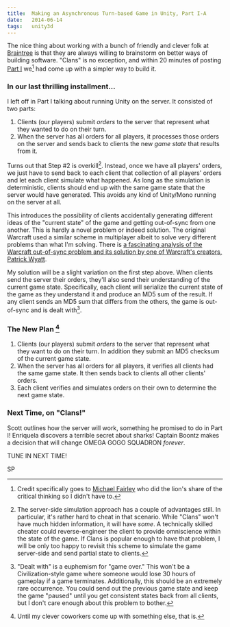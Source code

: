 ```yaml
---
title:  Making an Asynchronous Turn-based Game in Unity, Part I-A
date:   2014-06-14
tags:   unity3d
---
```


The nice thing about working with a bunch of friendly and clever folk at [Braintree](https://www.braintreepayments.com/careers) is that they are always willing to brainstorm on better ways of building software. "Clans" is no exception, and within 20 minutes of posting [Part I](/making-an-asynchronous-turn-based-game-in-unity-part-1/) we[^1] had come up with a simpler way to build it.

### In our last thrilling installment…
I left off in Part I talking about running Unity on the server. It consisted of two parts:

1. Clients (our players) submit _orders_ to the server that represent what they wanted to do on their turn.
2. When the server has all orders for all players, it processes those orders on the server and sends back to clients the new _game state_ that results from it.

Turns out that Step #2 is overkill[^2]. Instead, once we have all players' orders, we just have to send back to each client that collection of all players' orders and let each client simulate what happened. As long as the simulation is deterministic, clients should end up with the same game state that the server would have generated. This avoids any kind of Unity/Mono running on the server at all.

This introduces the possibility of clients accidentally generating different ideas of the "current state" of the game and getting out-of-sync from one another. This is hardly a novel problem or indeed solution. The original Warcraft used a similar scheme in multiplayer albeit to solve very different problems than what I'm solving. There is [a fascinating analysis of the Warcraft out-of-sync problem and its solution by one of Warcraft's creators, Patrick Wyatt](http://www.codeofhonor.com/blog/the-making-of-warcraft-part-3). 

My solution will be a slight variation on the first step above. When clients send the server their orders, they'll also send their understanding of the current game state. Specifically, each client will serialize the current state of the game as they understand it and produce an MD5 sum of the result. If any client sends an MD5 sum that differs from the others, the game is out-of-sync and is dealt with[^3].

### The New Plan [^4]

1. Clients (our players) submit _orders_ to the server that represent what they want to do on their turn. In addition they submit an MD5 checksum of the current game state.
2. When the server has all orders for all players, it verifies all clients had the same game state. It then sends back to clients all other clients' orders.
3. Each client verifies and simulates orders on their own to determine the next game state.

### Next Time, on "Clans!"

Scott outlines how the server will work, something he promised to do in Part I! Enriquela discovers a terrible secret about sharks! Captain Boontz makes a decision that will change OMEGA GOGO SQUADRON _forever_.

TUNE IN NEXT TIME!

SP


[^1]: Credit specifically goes to [Michael Fairley](http://m12y.com/) who did the lion's share of the critical thinking so I didn't have to.

[^2]: The server-side simulation approach has a couple of advantages still. In particular, it's rather hard to cheat in that scenario. While "Clans" won't have much hidden information, it will have _some_. A technically skilled cheater could reverse-engineer the client to provide omniscience within the state of the game. If Clans is popular enough to have that problem, I will be only too happy to revisit this scheme to simulate the game server-side and send partial state to clients.

[^3]: "Dealt with" is a euphemism for "game over." This won't be a Civilization-style game where someone would lose 30 hours of gameplay if a game terminates. Additionally, this should be an extremely rare occurrence. You could send out the previous game state and keep the game "paused" until you get consistent states back from all clients, but I don't care enough about this problem to bother.

[^4]: Until my clever coworkers come up with something else, that is.